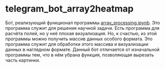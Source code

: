 # telegram_bot_array2heatmap
Бот, реализующий функционал программы [array_processing.ipynb](https://github.com/nikuznetsov/code_examples/blob/master/array_processing.ipynb "array_processing.ipynb"). Это программа служит для решения научной задачи. Есть программа для расчёта полей, но у неё плохая визуализация. Но, к счастью, из этой программы можно получить массив данных особого формата. Это программа служит для обработки этого массива и визуализации данных в наглядном формате.
Данный бот отличается от изначальной программы тем, что в нём убрана функция, позволяющая вырезать часть картинки.
